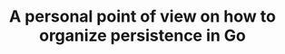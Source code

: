 ---
layout: post
title:  "A personal point of view on how to organize persistence in Go"
comments: true
categories: ansible
sharing:
  twitter: A personal point of view on how to organize persistence in Go
  facebook: A personal point of view on how to organize persistence in Go
  linkedin: A personal point of view on how to organize persistence in Go
---